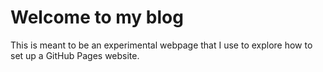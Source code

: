 # Welcome to my blog

This is meant to be an experimental webpage that I use to explore how to set up a GitHub Pages website.
